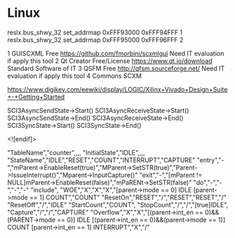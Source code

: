 # Linux
reslx.bus_shwy_32		set_addrmap	0xFFF93000	0xFFF94FFF    1
reslx.bus_shwy_32		set_addrmap	0xFFF95000	0xFFF96FFF    2

1 	GUISCXML 	Free 	https://github.com/fmorbini/scxmlgui 	Need IT evaluation if apply this tool
2 	Qt Creator 	Free/License 	https://www.qt.io/download 	Standard Software of IT
3 	QSFM 	Free 	http://qfsm.sourceforge.net/ 	Need IT evaluation if apply this tool
4   Commons SCXM

https://www.digikey.com/eewiki/display/LOGIC/Xilinx+Vivado+Design+Suite+-+Getting+Started


<scxml initial="SyncMode" name="SCI3State" version="1.0"><!--   node-size-and-position x=0 y=0 w=750 h=945  -->
 <parallel id="AsyncMode"><!--   node-size-and-position x=160 y=330 w=560 h=340  -->
  <onentry>SCI3AsyncSendState-&gt;Start()
SCI3AsyncReceiveState-&gt;Start()</onentry>
  <onexit>SCI3AsyncSendState-&gt;End()
SCI3AsyncReceiveState-&gt;End()</onexit>
  <transition event="Reset" target="Reset"><!--   edge-path [Reset]  x=80 y=300 pointx=0 pointy=16 offsetx=1 offsety=-1  --></transition>
  <transition event="Writing10SMA_CA" target="SyncMode"><!--   edge-path [SyncMode]  x=300 y=250 pointx=0 pointy=9 offsetx=-3 offsety=-44  --></transition>
  <state id="SCI3AsyncSendState" initial="IDLE"><!--   node-size-and-position x=20 y=50 w=280 h=250  -->
   <state id="IDLE"><!--   node-size-and-position x=33 y=80 w=75 h=75  -->
    <transition event="Start" target="WaitTDRE"><!--   edge-path [WaitTDRE]  x=130 y=90 pointx=0 pointy=9 offsetx=6 offsety=-3  --></transition>
   </state>
   <state id="WaitTDRE"><!--   node-size-and-position x=150 y=80 w=75 h=75  -->
    <transition target="IDLE"><!--   edge-path [IDLE]  x=130 y=150  --></transition>
   </state>
  </state>
  <state id="SCI3AsyncReceiveState"><!--   node-size-and-position x=320 y=50 w=230 h=250  --></state>
 </parallel>
 <state id="Reset"><!--   node-size-and-position x=20 y=168 w=75 h=75  -->
  <transition event="DeassertReset" target="AsyncMode"><!--   edge-path [AsyncMode]  x=100 y=290 pointx=0 pointy=23 offsetx=-5 offsety=-2  --></transition>
 </state>
 <state id="SyncMode"><!--   node-size-and-position x=150 y=40 w=570 h=140  -->
  <onentry>SCI3SyncState-&gt;Start()</onentry>
  <onexit>SCI3SyncState-&gt;End()</onexit>
  <transition event="Reset" target="Reset"></transition>
  <transition event="Writing0SMA_CA" target="AsyncMode"><!--   edge-path [AsyncMode]  x=520 y=240 pointx=0 pointy=0 offsetx=10 offsety=0  --></transition>
  <state id="SCI3SyncState"><!--   node-size-and-position x=30 y=40 w=290 h=80  --></state>
 </state>
</scxml>

<html xmlns:v="urn:schemas-microsoft-com:vml"
xmlns:o="urn:schemas-microsoft-com:office:office"
xmlns:x="urn:schemas-microsoft-com:office:excel"
xmlns="http://www.w3.org/TR/REC-html40">

<head>
<meta name="Excel Workbook Frameset">
<meta http-equiv=Content-Type content="text/html; charset=windows-1252">
<meta name=ProgId content=Excel.Sheet>
<meta name=Generator content="Microsoft Excel 15">
<link rel=File-List href="Copy%20of%20scxml_investigation_files/filelist.xml">
<![if !supportTabStrip]>
<link id="shLink" href="Copy%20of%20scxml_investigation_files/sheet001.htm">

<link id="shLink">

<script language="JavaScript">
<!--
 var c_lTabs=1;

 var c_rgszSh=new Array(c_lTabs);
 c_rgszSh[0] = "SCXML";



 var c_rgszClr=new Array(8);
 c_rgszClr[0]="window";
 c_rgszClr[1]="buttonface";
 c_rgszClr[2]="windowframe";
 c_rgszClr[3]="windowtext";
 c_rgszClr[4]="threedlightshadow";
 c_rgszClr[5]="threedhighlight";
 c_rgszClr[6]="threeddarkshadow";
 c_rgszClr[7]="threedshadow";

 var g_iShCur;
 var g_rglTabX=new Array(c_lTabs);

function fnGetIEVer()
{
 var ua=window.navigator.userAgent
 var msie=ua.indexOf("MSIE")
 if (msie>0 && window.navigator.platform=="Win32")
  return parseInt(ua.substring(msie+5,ua.indexOf(".", msie)));
 else
  return 0;
}

function fnBuildFrameset()
{
 var szHTML="<frameset rows=\"*,18\" border=0 width=0 frameborder=no framespacing=0>"+
  "<frame src=\""+document.all.item("shLink")[0].href+"\" name=\"frSheet\" noresize>"+
  "<frameset cols=\"54,*\" border=0 width=0 frameborder=no framespacing=0>"+
  "<frame src=\"\" name=\"frScroll\" marginwidth=0 marginheight=0 scrolling=no>"+
  "<frame src=\"\" name=\"frTabs\" marginwidth=0 marginheight=0 scrolling=no>"+
  "</frameset></frameset><plaintext>";

 with (document) {
  open("text/html","replace");
  write(szHTML);
  close();
 }

 fnBuildTabStrip();
}

function fnBuildTabStrip()
{
 var szHTML=
  "<html><head><style>.clScroll {font:8pt Courier New;color:"+c_rgszClr[6]+";cursor:default;line-height:10pt;}"+
  ".clScroll2 {font:10pt Arial;color:"+c_rgszClr[6]+";cursor:default;line-height:11pt;}</style></head>"+
  "<body onclick=\"event.returnValue=false;\" ondragstart=\"event.returnValue=false;\" onselectstart=\"event.returnValue=false;\" bgcolor="+c_rgszClr[4]+" topmargin=0 leftmargin=0><table cellpadding=0 cellspacing=0 width=100%>"+
  "<tr><td colspan=6 height=1 bgcolor="+c_rgszClr[2]+"></td></tr>"+
  "<tr><td style=\"font:1pt\">&nbsp;<td>"+
  "<td valign=top id=tdScroll class=\"clScroll\" onclick=\"parent.fnFastScrollTabs(0);\" onmouseover=\"parent.fnMouseOverScroll(0);\" onmouseout=\"parent.fnMouseOutScroll(0);\"><a>&#171;</a></td>"+
  "<td valign=top id=tdScroll class=\"clScroll2\" onclick=\"parent.fnScrollTabs(0);\" ondblclick=\"parent.fnScrollTabs(0);\" onmouseover=\"parent.fnMouseOverScroll(1);\" onmouseout=\"parent.fnMouseOutScroll(1);\"><a>&lt</a></td>"+
  "<td valign=top id=tdScroll class=\"clScroll2\" onclick=\"parent.fnScrollTabs(1);\" ondblclick=\"parent.fnScrollTabs(1);\" onmouseover=\"parent.fnMouseOverScroll(2);\" onmouseout=\"parent.fnMouseOutScroll(2);\"><a>&gt</a></td>"+
  "<td valign=top id=tdScroll class=\"clScroll\" onclick=\"parent.fnFastScrollTabs(1);\" onmouseover=\"parent.fnMouseOverScroll(3);\" onmouseout=\"parent.fnMouseOutScroll(3);\"><a>&#187;</a></td>"+
  "<td style=\"font:1pt\">&nbsp;<td></tr></table></body></html>";

 with (frames['frScroll'].document) {
  open("text/html","replace");
  write(szHTML);
  close();
 }

 szHTML =
  "<html><head>"+
  "<style>A:link,A:visited,A:active {text-decoration:none;"+"color:"+c_rgszClr[3]+";}"+
  ".clTab {cursor:hand;background:"+c_rgszClr[1]+";font:9pt Arial;padding-left:3px;padding-right:3px;text-align:center;}"+
  ".clBorder {background:"+c_rgszClr[2]+";font:1pt;}"+
  "</style></head><body onload=\"parent.fnInit();\" onselectstart=\"event.returnValue=false;\" ondragstart=\"event.returnValue=false;\" bgcolor="+c_rgszClr[4]+
  " topmargin=0 leftmargin=0><table id=tbTabs cellpadding=0 cellspacing=0>";

 var iCellCount=(c_lTabs+1)*2;

 var i;
 for (i=0;i<iCellCount;i+=2)
  szHTML+="<col width=1><col>";

 var iRow;
 for (iRow=0;iRow<6;iRow++) {

  szHTML+="<tr>";

  if (iRow==5)
   szHTML+="<td colspan="+iCellCount+"></td>";
  else {
   if (iRow==0) {
    for(i=0;i<iCellCount;i++)
     szHTML+="<td height=1 class=\"clBorder\"></td>";
   } else if (iRow==1) {
    for(i=0;i<c_lTabs;i++) {
     szHTML+="<td height=1 nowrap class=\"clBorder\">&nbsp;</td>";
     szHTML+=
      "<td id=tdTab height=1 nowrap class=\"clTab\" onmouseover=\"parent.fnMouseOverTab("+i+");\" onmouseout=\"parent.fnMouseOutTab("+i+");\">"+
      "<a href=\""+document.all.item("shLink")[i].href+"\" target=\"frSheet\" id=aTab>&nbsp;"+c_rgszSh[i]+"&nbsp;</a></td>";
    }
    szHTML+="<td id=tdTab height=1 nowrap class=\"clBorder\"><a id=aTab>&nbsp;</a></td><td width=100%></td>";
   } else if (iRow==2) {
    for (i=0;i<c_lTabs;i++)
     szHTML+="<td height=1></td><td height=1 class=\"clBorder\"></td>";
    szHTML+="<td height=1></td><td height=1></td>";
   } else if (iRow==3) {
    for (i=0;i<iCellCount;i++)
     szHTML+="<td height=1></td>";
   } else if (iRow==4) {
    for (i=0;i<c_lTabs;i++)
     szHTML+="<td height=1 width=1></td><td height=1></td>";
    szHTML+="<td height=1 width=1></td><td></td>";
   }
  }
  szHTML+="</tr>";
 }

 szHTML+="</table></body></html>";
 with (frames['frTabs'].document) {
  open("text/html","replace");
  charset=document.charset;
  write(szHTML);
  close();
 }
}

function fnInit()
{
 g_rglTabX[0]=0;
 var i;
 for (i=1;i<=c_lTabs;i++)
  with (frames['frTabs'].document.all.tbTabs.rows[1].cells[fnTabToCol(i-1)])
   g_rglTabX[i]=offsetLeft+offsetWidth-6;
}

function fnTabToCol(iTab)
{
 return 2*iTab+1;
}

function fnNextTab(fDir)
{
 var iNextTab=-1;
 var i;

 with (frames['frTabs'].document.body) {
  if (fDir==0) {
   if (scrollLeft>0) {
    for (i=0;i<c_lTabs&&g_rglTabX[i]<scrollLeft;i++);
    if (i<c_lTabs)
     iNextTab=i-1;
   }
  } else {
   if (g_rglTabX[c_lTabs]+6>offsetWidth+scrollLeft) {
    for (i=0;i<c_lTabs&&g_rglTabX[i]<=scrollLeft;i++);
    if (i<c_lTabs)
     iNextTab=i;
   }
  }
 }
 return iNextTab;
}

function fnScrollTabs(fDir)
{
 var iNextTab=fnNextTab(fDir);

 if (iNextTab>=0) {
  frames['frTabs'].scroll(g_rglTabX[iNextTab],0);
  return true;
 } else
  return false;
}

function fnFastScrollTabs(fDir)
{
 if (c_lTabs>16)
  frames['frTabs'].scroll(g_rglTabX[fDir?c_lTabs-1:0],0);
 else
  if (fnScrollTabs(fDir)>0) window.setTimeout("fnFastScrollTabs("+fDir+");",5);
}

function fnSetTabProps(iTab,fActive)
{
 var iCol=fnTabToCol(iTab);
 var i;

 if (iTab>=0) {
  with (frames['frTabs'].document.all) {
   with (tbTabs) {
    for (i=0;i<=4;i++) {
     with (rows[i]) {
      if (i==0)
       cells[iCol].style.background=c_rgszClr[fActive?0:2];
      else if (i>0 && i<4) {
       if (fActive) {
        cells[iCol-1].style.background=c_rgszClr[2];
        cells[iCol].style.background=c_rgszClr[0];
        cells[iCol+1].style.background=c_rgszClr[2];
       } else {
        if (i==1) {
         cells[iCol-1].style.background=c_rgszClr[2];
         cells[iCol].style.background=c_rgszClr[1];
         cells[iCol+1].style.background=c_rgszClr[2];
        } else {
         cells[iCol-1].style.background=c_rgszClr[4];
         cells[iCol].style.background=c_rgszClr[(i==2)?2:4];
         cells[iCol+1].style.background=c_rgszClr[4];
        }
       }
      } else
       cells[iCol].style.background=c_rgszClr[fActive?2:4];
     }
    }
   }
   with (aTab[iTab].style) {
    cursor=(fActive?"default":"hand");
    color=c_rgszClr[3];
   }
  }
 }
}

function fnMouseOverScroll(iCtl)
{
 frames['frScroll'].document.all.tdScroll[iCtl].style.color=c_rgszClr[7];
}

function fnMouseOutScroll(iCtl)
{
 frames['frScroll'].document.all.tdScroll[iCtl].style.color=c_rgszClr[6];
}

function fnMouseOverTab(iTab)
{
 if (iTab!=g_iShCur) {
  var iCol=fnTabToCol(iTab);
  with (frames['frTabs'].document.all) {
   tdTab[iTab].style.background=c_rgszClr[5];
  }
 }
}

function fnMouseOutTab(iTab)
{
 if (iTab>=0) {
  var elFrom=frames['frTabs'].event.srcElement;
  var elTo=frames['frTabs'].event.toElement;

  if ((!elTo) ||
   (elFrom.tagName==elTo.tagName) ||
   (elTo.tagName=="A" && elTo.parentElement!=elFrom) ||
   (elFrom.tagName=="A" && elFrom.parentElement!=elTo)) {

   if (iTab!=g_iShCur) {
    with (frames['frTabs'].document.all) {
     tdTab[iTab].style.background=c_rgszClr[1];
    }
   }
  }
 }
}

function fnSetActiveSheet(iSh)
{
 if (iSh!=g_iShCur) {
  fnSetTabProps(g_iShCur,false);
  fnSetTabProps(iSh,true);
  g_iShCur=iSh;
 }
}

 window.g_iIEVer=fnGetIEVer();
 if (window.g_iIEVer>=4)
  fnBuildFrameset();
//-->
</script>
<![endif]><!--[if gte mso 9]><xml>
 <x:ExcelWorkbook>
  <x:ExcelWorksheets>
   <x:ExcelWorksheet>
    <x:Name>SCXML</x:Name>
    <x:WorksheetSource HRef="Copy%20of%20scxml_investigation_files/sheet001.htm"/>
   </x:ExcelWorksheet>
  </x:ExcelWorksheets>
  <x:Stylesheet HRef="Copy%20of%20scxml_investigation_files/stylesheet.css"/>
  <x:WindowHeight>7680</x:WindowHeight>
  <x:WindowWidth>14955</x:WindowWidth>
  <x:WindowTopX>0</x:WindowTopX>
  <x:WindowTopY>0</x:WindowTopY>
  <x:ProtectStructure>False</x:ProtectStructure>
  <x:ProtectWindows>False</x:ProtectWindows>
 </x:ExcelWorkbook>
</xml><![endif]-->
</head>

<frameset rows="*,39" border=0 width=0 frameborder=no framespacing=0>
 <frame src="Copy%20of%20scxml_investigation_files/sheet001.htm" name="frSheet">
 <frame src="Copy%20of%20scxml_investigation_files/tabstrip.htm" name="frTabs" marginwidth=0 marginheight=0>
 <noframes>
  <body>
   <p>This page uses frames, but your browser doesn't support them.</p>
  </body>
 </noframes>
</frameset>
</html>

"TableName","counter",,,,
"InitialState","IDLE",,,,
"StateName","IDLE","RESET","COUNT","INTERRUPT","CAPTURE"
"entry","-","mParent->EnableReset(true)","MParent->SetSTR(true)","Parent->IssueInterrupt()","Mparent->InputCapture()"
"exit","-","[mParent != NULL]mParent->EnableReset(false)","mPaRENt->SetSTR(false)"
"do","-","-","-","-"
"include",
"WOE","X","X","X","[parent->mode == 0] IDLE
[parent->mode == 1] COUNT","COUNT"
"ResetOn","RESET","/","RESET","RESET","/"
"ResetOff","/","IDLE"
"StartCount","COUNT",
"StopCount","/","/","[true]IDLE",
"Capture","/","/","CAPTURE"
"Overflow","X","X","[(parent->int_en == 0)&&(PARENT->mode == 0)] IDLE
[(parent->int_en == 0)&&(parent->mode == 1)] COUNT
[parent->int_en == 1] INTERRUPT","X","/"

